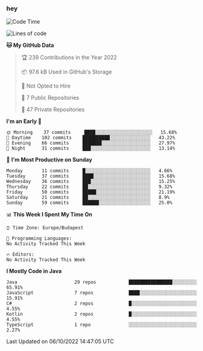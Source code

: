 ### hey

<!--START_SECTION:waka-->
![Code Time](http://img.shields.io/badge/Code%20Time-801%20hrs%2035%20mins-blue)

![Lines of code](https://img.shields.io/badge/From%20Hello%20World%20I%27ve%20Written-474%20Thousand%20lines%20of%20code-blue)

**🐱 My GitHub Data** 

> 🏆 239 Contributions in the Year 2022
 > 
> 📦 97.6 kB Used in GitHub's Storage 
 > 
> 🚫 Not Opted to Hire
 > 
> 📜 7 Public Repositories 
 > 
> 🔑 47 Private Repositories  
 > 
**I'm an Early 🐤** 

```text
🌞 Morning    37 commits     ████░░░░░░░░░░░░░░░░░░░░░   15.68% 
🌆 Daytime    102 commits    ██████████░░░░░░░░░░░░░░░   43.22% 
🌃 Evening    66 commits     ███████░░░░░░░░░░░░░░░░░░   27.97% 
🌙 Night      31 commits     ███░░░░░░░░░░░░░░░░░░░░░░   13.14%

```
📅 **I'm Most Productive on Sunday** 

```text
Monday       11 commits     █░░░░░░░░░░░░░░░░░░░░░░░░   4.66% 
Tuesday      37 commits     ████░░░░░░░░░░░░░░░░░░░░░   15.68% 
Wednesday    36 commits     ███░░░░░░░░░░░░░░░░░░░░░░   15.25% 
Thursday     22 commits     ██░░░░░░░░░░░░░░░░░░░░░░░   9.32% 
Friday       50 commits     █████░░░░░░░░░░░░░░░░░░░░   21.19% 
Saturday     21 commits     ██░░░░░░░░░░░░░░░░░░░░░░░   8.9% 
Sunday       59 commits     ██████░░░░░░░░░░░░░░░░░░░   25.0%

```


📊 **This Week I Spent My Time On** 

```text
⌚︎ Time Zone: Europe/Budapest

💬 Programming Languages: 
No Activity Tracked This Week

🔥 Editors: 
No Activity Tracked This Week

```

**I Mostly Code in Java** 

```text
Java                     29 repos            ████████████████░░░░░░░░░   65.91% 
JavaScript               7 repos             ████░░░░░░░░░░░░░░░░░░░░░   15.91% 
C#                       2 repos             █░░░░░░░░░░░░░░░░░░░░░░░░   4.55% 
Kotlin                   2 repos             █░░░░░░░░░░░░░░░░░░░░░░░░   4.55% 
TypeScript               1 repo              ░░░░░░░░░░░░░░░░░░░░░░░░░   2.27%

```



 Last Updated on 06/10/2022 14:47:05 UTC
<!--END_SECTION:waka-->
